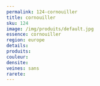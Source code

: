 ```yaml
---
permalink: 124-cornouiller
title: cornouiller
sku: 124
image: /img/produits/default.jpg
essence: cornouiller
region: europe
details: 
produits:
couleur: 
densite: 
veines: sans
rarete: 
---
```

